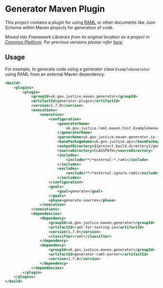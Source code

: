 # Generator Maven Plugin

This project contains a plugin for using [RAML](http://raml.org/) or other documents like Json Schema within Maven projects for generation of code.

_Moved into Framework Libraries from its original location as a project 
in [Common Platform](https://github.com/CJSCommonPlatform). 
For previous versions please refer 
[here](https://github.com/CJSCommonPlatform/generator-maven-plugin)._


## Usage

For example, to generate code using a generator class `ExampleGenerator` using RAML from an external
Maven dependency:

```xml
<build>
    <plugins>
        <plugin>
            <groupId>uk.gov.justice.maven.generator</groupId>
            <artifactId>generator-plugin</artifactId>
            <version>1.7.0</version>
            <executions>
                <execution>
                    <configuration>
                        <generatorName>
                            uk.gov.justice.raml.maven.test.ExampleGenerator
                        </generatorName>
                        <parserName>uk.gov.justice.maven.generator.io.files.parser.RamlFileParser</parserName>
                        <basePackageName>uk.gov.justice.api</basePackageName>
                        <outputDirectory>${project.build.directory}/generated-sources</outputDirectory>
                        <sourceDirectory>CLASSPATH</sourceDirectory>
                        <includes>
                            <include>**/*external-*.raml</include>
                        </includes>
                        <excludes>
                            <exclude>**/*external-ignore.raml</exclude>
                        </excludes>
                    </configuration>
                    <goals>
                        <goal>generate</goal>
                    </goals>
                    <phase>generate-sources</phase>
                </execution>
            </executions>
            <dependencies>
                <dependency>
                    <groupId>uk.gov.justice.maven.generator</groupId>
                    <artifactId>raml-for-testing-io</artifactId>
                    <version>1.7.0</version>
                    <classifier>raml</classifier>
                </dependency>
                <dependency>
                    <groupId>uk.gov.justice.maven.generator</groupId>
                    <artifactId>generator-raml-parser</artifactId>
                    <version>1.7.0</version>
                </dependency>
            </dependencies>
        </plugin>
    </plugins>
</build>
```
